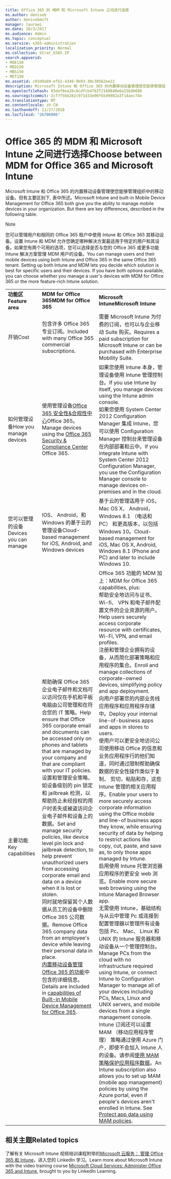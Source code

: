 ```yaml
---
title: Office 365 的 MDM 和 Microsoft Intune 之间进行选择
ms.author: deniseb
author: denisebmsft
manager: laurawi
ms.date: 10/3/2017
ms.audience: Admin
ms.topic: conceptual
ms.service: o365-administration
localization_priority: Normal
ms.collection: Strat_O365_IP
search.appverid:
- MOE150
- MED150
- MBS150
- MET150
ms.assetid: c93d9ab9-efb2-4349-9b93-30c30562ee22
description: Microsoft Intune 和 Office 365 的内置移动设备管理使您能够管理组织中的移动设备。但有本主题中描述的主要区别。
ms.openlocfilehash: 03def8ea26c0cdfcb4782f2168840e6a15bd6606
ms.sourcegitcommit: 2cf7f5bb282c971d33e00f65d9982a3f14aec74e
ms.translationtype: MT
ms.contentlocale: zh-CN
ms.lasthandoff: 11/27/2018
ms.locfileid: "26706006"
---
```

# <a name="choose-between-mdm-for-office-365-and-microsoft-intune"></a><span data-ttu-id="b93f1-104">Office 365 的 MDM 和 Microsoft Intune 之间进行选择</span><span class="sxs-lookup"><span data-stu-id="b93f1-104">Choose between MDM for Office 365 and Microsoft Intune</span></span>

<span data-ttu-id="b93f1-p102">Microsoft Intune 和 Office 365 的内置移动设备管理使您能够管理组织中的移动设备。但有主要区别下, 表中所述。</span><span class="sxs-lookup"><span data-stu-id="b93f1-p102">Microsoft Intune and built-in Mobile Device Management for Office 365 both give you the ability to manage mobile devices in your organization. But there are key differences, described in the following table.</span></span>
  
> [!NOTE]
> <span data-ttu-id="b93f1-p103">您可以管理用户和相同的 Office 365 租户中使用 Intune 和 Office 365 其移动设备。设置 Intune 和 MDM 允许您确定哪种解决方案最适用于特定的用户和其设备。如果您有两个可用的选项，您可以选择是否与您的 Office 365 或更多功能 Intune 解决方案管理 MDM 用户的设备。</span><span class="sxs-lookup"><span data-stu-id="b93f1-p103">You can manage users and their mobile devices using both Intune and Office 365 in the same Office 365 tenant. Setting up both Intune and MDM lets you decide which solution is best for specific users and their devices. If you have both options available, you can choose whether you manage a user's devices with MDM for Office 365 or the more feature-rich Intune solution.</span></span> 
  
||||
|:-----|:-----|:-----|
|<span data-ttu-id="b93f1-110">**功能区**</span><span class="sxs-lookup"><span data-stu-id="b93f1-110">**Feature area**</span></span> <br/> |<span data-ttu-id="b93f1-111">**MDM for Office 365**</span><span class="sxs-lookup"><span data-stu-id="b93f1-111">**MDM for Office 365**</span></span> <br/> |<span data-ttu-id="b93f1-112">**Microsoft Intune**</span><span class="sxs-lookup"><span data-stu-id="b93f1-112">**Microsoft Intune**</span></span> <br/> |
|<span data-ttu-id="b93f1-113">开销</span><span class="sxs-lookup"><span data-stu-id="b93f1-113">Cost</span></span>  <br/> |<span data-ttu-id="b93f1-114">包含许多 Office 365 专业订阅。</span><span class="sxs-lookup"><span data-stu-id="b93f1-114">Included with many Office 365 commercial subscriptions.</span></span>  <br/> |<span data-ttu-id="b93f1-115">需要 Microsoft Intune 为付费的订阅，也可以与企业移动 Suite 购买。</span><span class="sxs-lookup"><span data-stu-id="b93f1-115">Requires a paid subscription for Microsoft Intune or can be purchased with Enterprise Mobility Suite.</span></span>  <br/> |
|<span data-ttu-id="b93f1-116">如何管理设备</span><span class="sxs-lookup"><span data-stu-id="b93f1-116">How you manage devices</span></span>  <br/> |<span data-ttu-id="b93f1-117">使用管理设备[Office 365 安全性&amp;合规性中心](https://security.microsoft.com)Office 365。</span><span class="sxs-lookup"><span data-stu-id="b93f1-117">Manage devices using the [Office 365 Security &amp; Compliance Center](https://security.microsoft.com) Office 365.</span></span>  <br/> |<span data-ttu-id="b93f1-118">如果您使用 Intune 本身，管理设备使用 Intune 管理控制台。</span><span class="sxs-lookup"><span data-stu-id="b93f1-118">If you use Intune by itself, you manage devices using the Intune admin console.</span></span>  <br/> <span data-ttu-id="b93f1-119">如果您使用 System Center 2012 Configuration Manager 集成 Intune，您可以使用 Configuration Manager 控制台来管理设备在内部部署和云中。</span><span class="sxs-lookup"><span data-stu-id="b93f1-119">If you integrate Intune with System Center 2012 Configuration Manager, you use the Configuration Manager console to manage devices on-premises and in the cloud.</span></span>  <br/> |
|<span data-ttu-id="b93f1-120">您可以管理的设备</span><span class="sxs-lookup"><span data-stu-id="b93f1-120">Devices you can manage</span></span>  <br/> |<span data-ttu-id="b93f1-121">IOS、 Android，和 Windows 的基于云的管理设备</span><span class="sxs-lookup"><span data-stu-id="b93f1-121">Cloud-based management for iOS, Android, and Windows devices</span></span>  <br/> |<span data-ttu-id="b93f1-122">基于云的管理适用于 iOS，Mac OS X、 Android，Windows 8.1 （电话和 PC） 和更高版本，以包括 Windows 10。</span><span class="sxs-lookup"><span data-stu-id="b93f1-122">Cloud-based management for iOS, Mac OS X, Android, Windows 8.1 (Phone and PC) and later to include Windows 10.</span></span> <br/> |
|<span data-ttu-id="b93f1-123">主要功能</span><span class="sxs-lookup"><span data-stu-id="b93f1-123">Key capabilities</span></span>  <br/> |<span data-ttu-id="b93f1-124">帮助确保 Office 365 企业电子邮件和文档可以访问仅在手机和平板电脑由公司管理和在符合您的 IT 策略。</span><span class="sxs-lookup"><span data-stu-id="b93f1-124">Help ensure that Office 365 corporate email and documents can be accessed only on phones and tablets that are managed by your company and that are compliant with your IT policies.</span></span>  <br/> <span data-ttu-id="b93f1-125">设置和管理安全策略，如设备级别的 pin 锁定和 jailbreak 检测，以帮助防止未经授权的用户时丢失或被盗访问企业电子邮件和设备上的数据。</span><span class="sxs-lookup"><span data-stu-id="b93f1-125">Set and manage security policies, like device level pin lock and jailbreak detection, to help prevent unauthorized users from accessing corporate email and data on a device when it is lost or stolen.</span></span>  <br/> <span data-ttu-id="b93f1-126">同时就地保留其个人数据从员工的设备中删除 Office 365 公司数据。</span><span class="sxs-lookup"><span data-stu-id="b93f1-126">Remove Office 365 company data from an employee's device while leaving their personal data in place.</span></span>  <br/> <span data-ttu-id="b93f1-127">[内置移动设备管理 Office 365 的功能](https://support.office.com/article/a1da44e5-7475-4992-be91-9ccec25905b0)中包含的详细信息。</span><span class="sxs-lookup"><span data-stu-id="b93f1-127">Details are included in [capabilities of Built-in Mobile Device Management for Office 365](https://support.office.com/article/a1da44e5-7475-4992-be91-9ccec25905b0).</span></span>  <br/> |<span data-ttu-id="b93f1-128">Office 365 功能的 MDM 加上：</span><span class="sxs-lookup"><span data-stu-id="b93f1-128">MDM for Office 365 capabilities, plus:</span></span>  <br/> <span data-ttu-id="b93f1-129">帮助安全地访问与证书、 Wi-fi、 VPN 和电子邮件配置文件的企业资源的用户。</span><span class="sxs-lookup"><span data-stu-id="b93f1-129">Help users securely access corporate resource with certificates, Wi-Fi, VPN, and email profiles.</span></span>  <br/> <span data-ttu-id="b93f1-130">注册和管理企业拥有的设备，从而简化部署策略和应用程序的集合。</span><span class="sxs-lookup"><span data-stu-id="b93f1-130">Enroll and manage collections of corporate-owned devices, simplifying policy and app deployment.</span></span>  <br/> <span data-ttu-id="b93f1-131">向用户部署您的内部业务线应用程序和应用程序存储中。</span><span class="sxs-lookup"><span data-stu-id="b93f1-131">Deploy your internal line-of-business apps and apps in stores to users.</span></span>  <br/> <span data-ttu-id="b93f1-132">使用户可以更安全地访问公司使用移动 Office 的信息和业务应用程序行的他们知道，同时通过限制帮助确保数据的安全性操作类似于复制、 剪切，粘贴和存，这些 Intune 管理的相关应用程序。</span><span class="sxs-lookup"><span data-stu-id="b93f1-132">Enable your users to more securely access corporate information using the Office mobile and line-of business apps they know, while ensuring security of data by helping to restrict actions like copy, cut, paste, and save as, to only those apps managed by Intune.</span></span>  <br/> <span data-ttu-id="b93f1-133">启用使用 Intune 托管浏览器应用程序的更安全 web 浏览。</span><span class="sxs-lookup"><span data-stu-id="b93f1-133">Enable more secure web browsing using the Intune Managed Browser app.</span></span>  <br/> <span data-ttu-id="b93f1-134">无需使用 Intune，基础结构与从云中管理 Pc 或连接到配置管理器以管理所有设备包括 Pc、 Mac、 Linux 和 UNIX 的 Intune 服务器和移动设备从一个管理控制台。</span><span class="sxs-lookup"><span data-stu-id="b93f1-134">Manage PCs from the cloud with no infrastructure required using Intune, or connect Intune to Configuration Manager to manage all of your devices including PCs, Macs, Linux and UNIX servers, and mobile devices from a single management console.</span></span>  <br/> <span data-ttu-id="b93f1-p104">Intune 订阅还可以设置 MAM （移动应用程序管理） 策略通过使用 Azure 门户，即使不会加入 Intune 人的设备。请参阅[使用 MAM 策略保护应用程序数据](https://go.microsoft.com/fwlink/?LinkId=825439)。</span><span class="sxs-lookup"><span data-stu-id="b93f1-p104">An Intune subscription also allows you to set up MAM (mobile app management) policies by using the Azure portal, even if people's devices aren't enrolled in Intune. See [Protect app data using MAM policies](https://go.microsoft.com/fwlink/?LinkId=825439).  </span></span><br/> |


## <a name="related-topics"></a><span data-ttu-id="b93f1-137">相关主题</span><span class="sxs-lookup"><span data-stu-id="b93f1-137">Related topics</span></span>
   
<span data-ttu-id="b93f1-138">了解有关 Microsoft Intune 视频培训课程附带的[Microsoft 云服务： 管理 Office 365 和 Intune](https://support.office.com/article/c1224e20-3d49-4f40-99ee-fd0991880376.aspx)，进入您的 LinkedIn 学习。</span><span class="sxs-lookup"><span data-stu-id="b93f1-138">Learn more about Microsoft Intune with the video training course [Microsoft Cloud Services: Administer Office 365 and Intune](https://support.office.com/article/c1224e20-3d49-4f40-99ee-fd0991880376.aspx), brought to you by LinkedIn Learning.</span></span>
  

